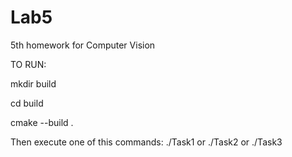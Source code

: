 # Lab5
5th homework for Computer Vision


TO RUN:

mkdir build

cd build

cmake --build .

Then execute one of this commands:
./Task1 or ./Task2 or ./Task3
